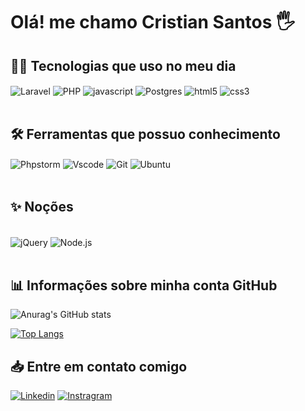 # Olá! me chamo Cristian Santos 🖐️

## 🧑‍💻 Tecnologias que uso no meu dia

<div style="display: inline_block">
  <img align="center" alt="Laravel" src="https://img.shields.io/badge/Laravel-FF2D20?style=for-the-badge&logo=laravel&logoColor=white">
  <img align="center" alt="PHP" src="https://img.shields.io/badge/PHP-777BB4?style=for-the-badge&logo=php&logoColor=white">
  <img align="center" alt="javascript" src="https://img.shields.io/badge/JavaScript-F7DF1E?style=for-the-badge&logo=javascript&logoColor=black">
  <img align="center" alt="Postgres" src="https://img.shields.io/badge/PostgreSQL-316192?style=for-the-badge&logo=postgresql&logoColor=white">
  <img align="center" alt="html5" src="https://img.shields.io/badge/HTML5-E34F26?style=for-the-badge&logo=html5&logoColor=white">
  <img align="center" alt="css3" src="https://img.shields.io/badge/CSS3-1572B6?style=for-the-badge&logo=css3&logoColor=white">
</div><br>

## 🛠️ Ferramentas que possuo conhecimento

<div style="display: inline_block">
<img align="center" alt="Phpstorm" src="https://img.shields.io/badge/-PHPStorm-181717?style=for-the-badge&logo=phpstorm&logoColor=white">
<img align="center" alt="Vscode" src="https://img.shields.io/badge/Visual_Studio-5C2D91?style=for-the-badge&logo=visual%20studio&logoColor=white">
<img align="center" alt="Git" src="https://img.shields.io/badge/GIT-E44C30?style=for-the-badge&logo=git&logoColor=white">
<img align="center" alt="Ubuntu" src="https://img.shields.io/badge/Ubuntu-E95420?style=for-the-badge&logo=ubuntu&logoColor=white">
</div><br>

## ✨ Noções
<div style="display: inline_block"><br>
<img align="center" alt="jQuery" src="https://img.shields.io/badge/jQuery-0769AD?style=for-the-badge&logo=jquery&logoColor=white">
<img align="center" alt="Node.js" src="https://img.shields.io/badge/Node.js-43853D?style=for-the-badge&logo=node.js&logoColor=white">
</div><br>

## 📊 Informações sobre minha conta GitHub

![Anurag's GitHub stats](https://github-readme-stats.vercel.app/api?username=cristian-santos&show_icons=true&theme=dracula)

[![Top Langs](https://github-readme-stats.vercel.app/api/top-langs/?username=cristian-santos&layout=compact)](https://github.com/anuraghazra/github-readme-stats)

## 📥 Entre em contato comigo
[![Linkedin](https://img.shields.io/badge/LinkedIn-0077B5?style=for-the-badge&logo=linkedin&logoColor=white)](https://www.linkedin.com/mwlite/in/jos%C3%A9-cristian-santos-santana-8599621b3)
[![Instragram](https://img.shields.io/badge/Instagram-E4405F?style=for-the-badge&logo=instagram&logoColor=white)](https://www.instagram.com/josecristian115/)
